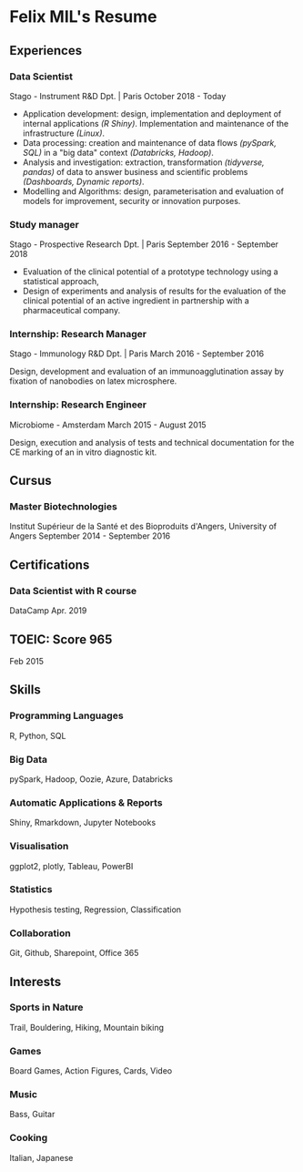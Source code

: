 # Felix MIL's Resume

## Experiences
### Data Scientist
Stago - Instrument R&D Dpt.  | Paris
October 2018 - Today 
- Application development: design, implementation and deployment of internal applications *(R Shiny)*. Implementation and maintenance of the infrastructure *(Linux)*. 
- Data processing: creation and maintenance of data flows *(pySpark, SQL)* in a "big data" context *(Databricks, Hadoop)*. 
- Analysis and investigation: extraction, transformation *(tidyverse, pandas)* of data to answer business and scientific problems *(Dashboards, Dynamic reports)*.
- Modelling and Algorithms: design, parameterisation and evaluation of models for improvement, security or innovation purposes.

### Study manager
Stago - Prospective Research Dpt. | Paris
September 2016 - September 2018

- Evaluation of the clinical potential of a prototype technology using a statistical approach,
- Design of experiments and analysis of results for the evaluation of the clinical potential of an active ingredient in partnership with a pharmaceutical company.

### Internship: Research Manager
Stago - Immunology R&D Dpt. | Paris
March 2016 - September 2016

Design, development and evaluation of an immunoagglutination assay by fixation of nanobodies on latex microsphere.

### Internship: Research Engineer
Microbiome - Amsterdam
March 2015 - August 2015

Design, execution and analysis of tests and technical documentation for the CE marking of an in vitro diagnostic kit.

## Cursus
### Master Biotechnologies
Institut Supérieur de la Santé et des Bioproduits d'Angers, University of Angers
September 2014 - September 2016

## Certifications

### Data Scientist with R course
DataCamp
Apr. 2019

## TOEIC: Score 965
Feb 2015

## Skills
### Programming Languages
R, Python, SQL

### Big Data
pySpark, Hadoop, Oozie, Azure, Databricks

### Automatic Applications & Reports
Shiny, Rmarkdown, Jupyter Notebooks

### Visualisation
ggplot2, plotly, Tableau, PowerBI

### Statistics
Hypothesis testing, Regression, Classification

### Collaboration
Git, Github, Sharepoint, Office 365

## Interests
### Sports in Nature
Trail, Bouldering, Hiking, Mountain biking

### Games
Board Games, Action Figures, Cards, Video

### Music
Bass, Guitar

### Cooking
Italian, Japanese
